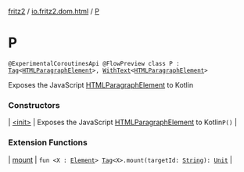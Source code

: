 [fritz2](../../index.md) / [io.fritz2.dom.html](../index.md) / [P](./index.md)

# P

`@ExperimentalCoroutinesApi @FlowPreview class P : `[`Tag`](../../io.fritz2.dom/-tag/index.md)`<`[`HTMLParagraphElement`](https://kotlinlang.org/api/latest/jvm/stdlib/org.w3c.dom/-h-t-m-l-paragraph-element/index.html)`>, `[`WithText`](../../io.fritz2.dom/-with-text/index.md)`<`[`HTMLParagraphElement`](https://kotlinlang.org/api/latest/jvm/stdlib/org.w3c.dom/-h-t-m-l-paragraph-element/index.html)`>`

Exposes the JavaScript [HTMLParagraphElement](https://developer.mozilla.org/en/docs/Web/API/HTMLParagraphElement) to Kotlin

### Constructors

| [&lt;init&gt;](-init-.md) | Exposes the JavaScript [HTMLParagraphElement](https://developer.mozilla.org/en/docs/Web/API/HTMLParagraphElement) to Kotlin`P()` |

### Extension Functions

| [mount](../../io.fritz2.dom/mount.md) | `fun <X : `[`Element`](https://kotlinlang.org/api/latest/jvm/stdlib/org.w3c.dom/-element/index.html)`> `[`Tag`](../../io.fritz2.dom/-tag/index.md)`<X>.mount(targetId: `[`String`](https://kotlinlang.org/api/latest/jvm/stdlib/kotlin/-string/index.html)`): `[`Unit`](https://kotlinlang.org/api/latest/jvm/stdlib/kotlin/-unit/index.html) |

